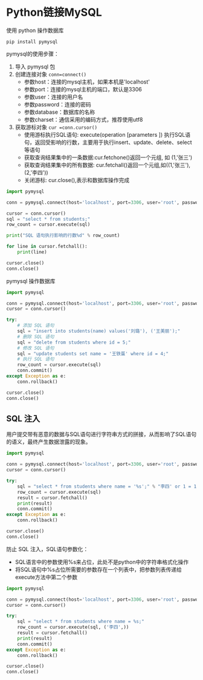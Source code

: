 # Python链接MySQL

使用 python 操作数据库

```shell
pip install pymysql
```

pymysql的使用步骤：

1. 导入 pymysql 包
2. 创建连接对象 `conn=connect()`
   * 参数host：连接的mysql主机，如果本机是'localhost'
   * 参数port：连接的mysql主机的端口，默认是3306
   * 参数user：连接的用户名
   * 参数password：连接的密码
   * 参数database：数据库的名称
   * 参数charset：通信采用的编码方式，推荐使用utf8
3. 获取游标对象 `cur =conn.cursor()`
   * 使用游标执行SQL语句: execute(operation [parameters ]) 执行SQL语句，返回受影响的行数，主要用于执行insert、update、delete、select等语句
   * 获取查询结果集中的一条数据:cur.fetchone()返回一个元组, 如 (1,'张三')
   * 获取查询结果集中的所有数据: cur.fetchall()返回一个元组,如((1,'张三'),(2,'李四'))
   * 关闭游标: cur.close(),表示和数据库操作完成

```python
import pymysql

conn = pymysql.connect(host='localhost', port=3306, user='root', password='123456', database='ncut', charset='utf8')

cursor = conn.cursor()
sql = "select * from students;"
row_count = cursor.execute(sql)

print("SQL 语句执行影响的行数%d" % row_count)

for line in cursor.fetchall():
    print(line)

cursor.close()
conn.close()
```

pymysql 操作数据库

```python
import pymysql

conn = pymysql.connect(host='localhost', port=3306, user='root', password='123456', database='ncut', charset='utf8')
cursor = conn.cursor()

try:
    # 添加 SQL 语句
    sql = "insert into students(name) values('刘璐'), ('王美丽');"
    # 删除 SQL 语句
    sql = "delete from students where id = 5;"
    # 修改 SQL 语句
    sql = "update students set name = '王铁蛋' where id = 4;"
    # 执行 SQL 语句
    row_count = cursor.execute(sql)
    conn.commit()
except Exception as e:
    conn.rollback()

cursor.close()
conn.close()
```

## SQL 注入

用户提交带有恶意的数据与SQL语句进行字符串方式的拼接，从而影响了SQL语句的语义，最终产生数据泄露的现象。

```python
import pymysql

conn = pymysql.connect(host='localhost', port=3306, user='root', password='123456', database='ncut', charset='utf8')
cursor = conn.cursor()

try:
    sql = "select * from students where name = '%s';" % "李四' or 1 = 1 or '"
    row_count = cursor.execute(sql)
    result = cursor.fetchall()
    print(result)
    conn.commit()
except Exception as e:
    conn.rollback()

cursor.close()
conn.close()
```

防止 SQL 注入，SQL语句参数化：

* SQL语言中的参数使用%s来占位，此处不是python中的字符串格式化操作
* 将SQL语句中%s占位所需要的参数存在一个列表中，把参数列表传递给execute方法中第二个参数

```python
import pymysql

conn = pymysql.connect(host='localhost', port=3306, user='root', password='123456', database='ncut', charset='utf8')
cursor = conn.cursor()

try:
    sql = "select * from students where name = %s;"
    row_count = cursor.execute(sql, ('李四',))
    result = cursor.fetchall()
    print(result)
    conn.commit()
except Exception as e:
    conn.rollback()

cursor.close()
conn.close()
```






